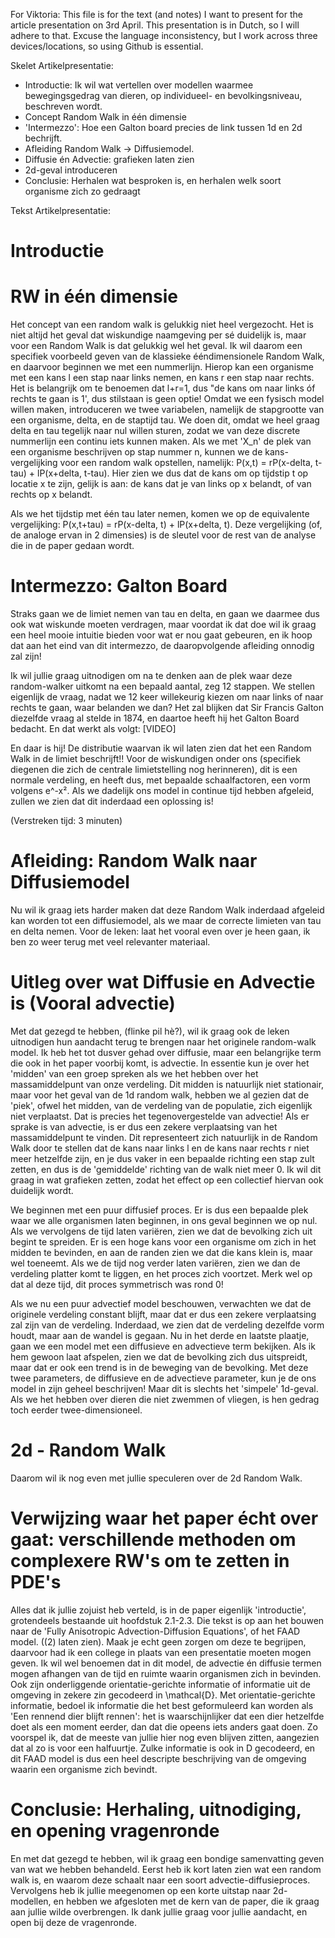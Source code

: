 For Viktoria: This file is for the text (and notes) I want to present for the article presentation on 3rd April. This presentation is in Dutch, so I will adhere to that. Excuse the language inconsistency, but I work across three devices/locations, so using Github is essential.

Skelet Artikelpresentatie:
- Introductie: Ik wil wat vertellen over modellen waarmee bewegingsgedrag van dieren, op individueel- en bevolkingsniveau, beschreven wordt. 
- Concept Random Walk in één dimensie
- 'Intermezzo': Hoe een Galton board precies de link tussen 1d en 2d bechrijft.
- Afleiding Random Walk -> Diffusiemodel. 
- Diffusie én Advectie: grafieken laten zien
- 2d-geval introduceren
- Conclusie: Herhalen wat besproken is, en herhalen welk soort organisme zich zo gedraagt

Tekst Artikelpresentatie:
# Introductie



# RW in één dimensie
Het concept van een random walk is gelukkig niet heel vergezocht. Het is niet altijd het geval dat wiskundige naamgeving per sé duidelijk is, maar voor een Random Walk is dat gelukkig wel het geval. Ik wil daarom een specifiek voorbeeld geven van de klassieke ééndimensionele Random Walk, en daarvoor beginnen we met een nummerlijn. Hierop kan een organisme met een kans l een stap naar links nemen, en kans r een stap naar rechts. Het is belangrijk om te benoemen dat l+r=1, dus "de kans om naar links óf rechts te gaan is 1', dus stilstaan is geen optie! 
Omdat we een fysisch model willen maken, introduceren we twee variabelen, namelijk de stapgrootte van een organisme, delta, en de staptijd tau. We doen dit, omdat we heel graag delta en tau tegelijk naar nul willen sturen, zodat we van deze discrete nummerlijn een continu iets kunnen maken. 
Als we met 'X_n' de plek van een organisme beschrijven op stap nummer n, kunnen we de kans-vergelijking voor een random walk opstellen, namelijk:
P(x,t) = rP(x-delta, t-tau) + lP(x+delta, t-tau).
Hier zien we dus dat de kans om op tijdstip t op locatie x te zijn, gelijk is aan: de kans dat je van links op x belandt, of van rechts op x belandt. 

Als we het tijdstip met één tau later nemen, komen we op de equivalente vergelijking:
P(x,t+tau) = rP(x-delta, t) + lP(x+delta, t).
Deze vergelijking (of, de analoge ervan in 2 dimensies) is de sleutel voor de rest van de analyse die in de paper gedaan wordt.

# Intermezzo: Galton Board
Straks gaan we de limiet nemen van tau en delta, en gaan we daarmee dus ook wat wiskunde moeten verdragen, maar voordat ik dat doe wil ik graag een heel mooie intuitie bieden voor wat er nou gaat gebeuren, en ik hoop dat aan het eind van dit intermezzo, de daaropvolgende afleiding onnodig zal zijn!

Ik wil jullie graag uitnodigen om na te denken aan de plek waar deze random-walker uitkomt na een bepaald aantal, zeg 12 stappen. We stellen eigenlijk de vraag, nadat we 12 keer willekeurig kiezen om naar links of naar rechts te gaan, waar belanden we dan? Het zal blijken dat Sir Francis Galton diezelfde vraag al stelde in 1874, en daartoe heeft hij het Galton Board bedacht. En dat werkt als volgt: [VIDEO]

En daar is hij! De distributie waarvan ik wil laten zien dat het een Random Walk in de limiet beschrijft!!
Voor de wiskundigen onder ons (specifiek diegenen die zich de centrale limietstelling nog herinneren), dit is een normale verdeling, en heeft dus, met bepaalde schaalfactoren, een vorm volgens e^-x². Als we dadelijk ons model in continue tijd hebben afgeleid, zullen we zien dat dit inderdaad een oplossing is!

(Verstreken tijd: 3 minuten)

# Afleiding: Random Walk naar Diffusiemodel
Nu wil ik graag iets harder maken dat deze Random Walk inderdaad afgeleid kan worden tot een diffusiemodel, als we maar de correcte limieten van tau en delta nemen. 
Voor de leken: laat het vooral even over je heen gaan, ik ben zo weer terug met veel relevanter materiaal.



# Uitleg over wat Diffusie en Advectie is (Vooral advectie)
Met dat gezegd te hebben, (flinke pil hè?), wil ik graag ook de leken uitnodigen hun aandacht terug te brengen naar het originele random-walk model. 
Ik heb het tot dusver gehad over diffusie, maar een belangrijke term die ook in het paper voorbij komt, is advectie. In essentie kun je over het 'midden' van een groep spreken als we het hebben over het massamiddelpunt van onze verdeling. Dit midden is natuurlijk niet stationair, maar voor het geval van de 1d random walk, hebben we al gezien dat de 'piek', ofwel het midden, van de verdeling van de populatie, zich eigenlijk niet verplaatst. Dat is precies het tegenovergestelde van advectie! Als er sprake is van advectie, is er dus een zekere verplaatsing van het massamiddelpunt te vinden. Dit representeert zich natuurlijk in de Random Walk door te stellen dat de kans naar links l en de kans naar rechts r niet meer hetzelfde zijn, en je dus vaker in een bepaalde richting een stap zult zetten, en dus is de 'gemiddelde' richting van de walk niet meer 0. Ik wil dit graag in wat grafieken zetten, zodat het effect op een collectief hiervan ook duidelijk wordt. 

We beginnen met een puur diffusief proces. Er is dus een bepaalde plek waar we alle organismen laten beginnen, in ons geval beginnen we op nul. Als we vervolgens de tijd laten variëren, zien we dat de bevolking zich uit begint te spreiden. Er is een hoge kans voor een organisme om zich in het midden te bevinden, en aan de randen zien we dat die kans klein is, maar wel toeneemt. Als we de tijd nog verder laten variëren, zien we dan de verdeling platter komt te liggen, en het proces zich voortzet. Merk wel op dat al deze tijd, dit proces symmetrisch was rond 0!

Als we nu een puur advectief model beschouwen, verwachten we dat de originele verdeling constant blijft, maar dat er dus een zekere verplaatsing zal zijn van de verdeling. Inderdaad, we zien dat de verdeling dezelfde vorm houdt, maar aan de wandel is gegaan. Nu in het derde en laatste plaatje, gaan we een model met een diffusieve en advectieve term bekijken. Als ik hem gewoon laat afspelen, zien we dat de bevolking zich dus uitspreidt, maar dat er ook een trend is in de beweging van de bevolking. Met deze twee parameters, de diffusieve en de advectieve parameter, kun je de ons model in zijn geheel beschrijven! Maar dit is slechts het 'simpele' 1d-geval. Als we het hebben over dieren die niet zwemmen of vliegen, is hen gedrag toch eerder twee-dimensioneel.  

# 2d - Random Walk
Daarom wil ik nog even met jullie speculeren over de 2d Random Walk. 


# Verwijzing waar het paper écht over gaat: verschillende methoden om complexere RW's om te zetten in PDE's
Alles dat ik jullie zojuist heb verteld, is in de paper eigenlijk 'introductie', grotendeels bestaande uit hoofdstuk 2.1-2.3. Die tekst is op aan het bouwen naar de 'Fully Anisotropic Advection-Diffusion Equations', of het FAAD model. ((2) laten zien). Maak je echt geen zorgen om deze te begrijpen, daarvoor had ik een college in plaats van een presentatie moeten mogen geven. Ik wil wel benoemen dat in dit model, de advectie én diffusie termen mogen afhangen van de tijd en ruimte waarin organismen zich in bevinden. Ook zijn onderliggende orientatie-gerichte informatie of informatie uit de omgeving in zekere zin gecodeerd in \mathcal{D}. Met orientatie-gerichte informatie, bedoel ik informatie die het best geformuleerd kan worden als 'Een rennend dier blijft rennen': het is waarschijnlijker dat een dier hetzelfde doet als een moment eerder, dan dat die opeens iets anders gaat doen. Zo voorspel ik, dat de meeste van jullie hier nog even blijven zitten, aangezien dat al zo is voor een halfuurtje. Zulke informatie is ook in D gecodeerd, en dit FAAD model is dus een heel descripte beschrijving van de omgeving waarin een organisme zich bevindt.

# Conclusie: Herhaling, uitnodiging, en opening vragenronde 
En met dat gezegd te hebben, wil ik graag een bondige samenvatting geven van wat we hebben behandeld. Eerst heb ik kort laten zien wat een random walk is, en waarom deze schaalt naar een soort advectie-diffusieproces. Vervolgens heb ik jullie meegenomen op een korte uitstap naar 2d-modellen, en hebben we afgesloten met de kern van de paper, die ik graag aan jullie wilde overbrengen. 
Ik dank jullie graag voor jullie aandacht, en open bij deze de vragenronde.


